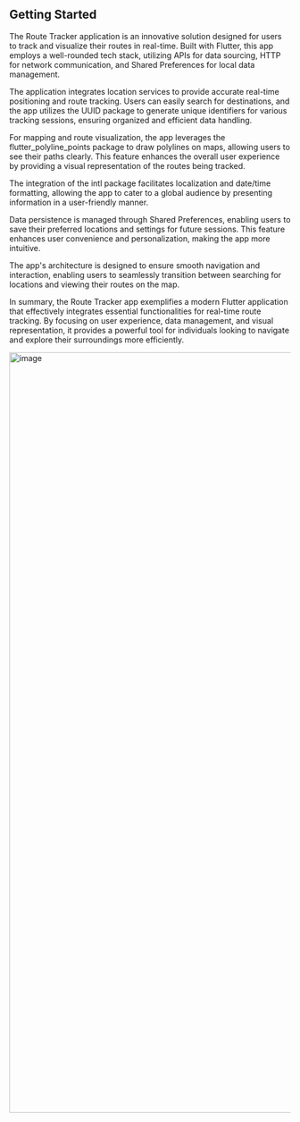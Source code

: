 
## Getting Started


The Route Tracker application is an innovative solution designed for users to track and visualize their routes in real-time. Built with Flutter, this app employs a well-rounded tech stack, utilizing APIs for data sourcing, HTTP for network communication, and Shared Preferences for local data management.

The application integrates location services to provide accurate real-time positioning and route tracking. Users can easily search for destinations, and the app utilizes the UUID package to generate unique identifiers for various tracking sessions, ensuring organized and efficient data handling.

For mapping and route visualization, the app leverages the flutter_polyline_points package to draw polylines on maps, allowing users to see their paths clearly. This feature enhances the overall user experience by providing a visual representation of the routes being tracked.

The integration of the intl package facilitates localization and date/time formatting, allowing the app to cater to a global audience by presenting information in a user-friendly manner.

Data persistence is managed through Shared Preferences, enabling users to save their preferred locations and settings for future sessions. This feature enhances user convenience and personalization, making the app more intuitive.

The app's architecture is designed to ensure smooth navigation and interaction, enabling users to seamlessly transition between searching for locations and viewing their routes on the map.

In summary, the Route Tracker app exemplifies a modern Flutter application that effectively integrates essential functionalities for real-time route tracking. By focusing on user experience, data management, and visual representation, it provides a powerful tool for individuals looking to navigate and explore their surroundings more efficiently.

<img width="1361" alt="image" src="https://github.com/user-attachments/assets/7f14fad7-d55c-4307-a82a-cb823c5013d1" />

